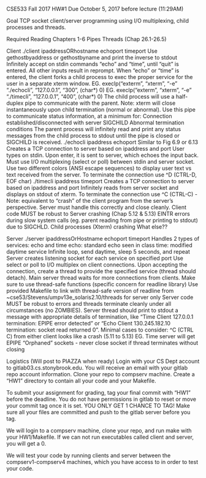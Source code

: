 CSE533 Fall 2017 HW#1
Due October 5, 2017 before lecture (11:29AM)

Goal
TCP socket client/server programming using I/O multiplexing, child processes and threads. 

Required Reading
Chapters 1-6
Pipes
Threads (Chap 26.1-26.5)

Client
./client ipaddressORhostname echoport timeport
Use gethostbyaddress or gethostbyname and print the inverse to stdout
Infinitely accept on stdin commands “echo” and “time”, until “quit” is entered. All other inputs result in reprompt.
When “echo” or “time” is entered, the client forks a child process to exec the proper service for the user in a separate xterm window.
EG. execlp(“exterm”, “xterm”, “-e” “./echocli”, “127.0.0.1”, “300”, (char*) 0)
EG. execlp(“exterm”, “xterm”, “-e” “./timecli”, “127.0.0.1”, “400”, (char*) 0)
The child process will use a half-duplex pipe to communicate with the parent.  Note: xterm will close instantaneously upon child termination (normal or abnormal). Use this pipe to communicate status information, at a minimum for:
Connection established/disconnected with server
SIGCHILD 
Abnormal termination conditions 
The parent process will infinitely read and print any status messages from the child process to stdout until the pipe is closed or SIGCHILD is received. 
./echocli ipaddress echoport
Similar to Fig 6.9 or 6.13 
Creates a TCP connection to server based on ipaddress and port
User types on stdin. Upon enter, it is sent to server, which echoes the input back. 
Must use I/O multiplexing (select or poll) between stdin and server socket. Use two different colors (ANSI escape sequences) to display user text vs text received from the server.
To terminate the connection use ^D (CTRL-D, EOF char)
./timecli ipaddress timeport
Creates a TCP connection to server based on ipaddress and port
Infinitely reads from server socket and displays on stdout of xterm.
To terminate the connection use ^C (CTRL-C) - Note: equivalent to “crash” of the client program from the server’s perspective. Server must handle this correctly and close cleanly.
Client code MUST be robust to
Server crashing (Chap 5.12 & 5.13)
EINTR errors during slow system calls (eg. parent reading from pipe or printing to stdout) due to SIGCHLD.
Child processes (Xterm) crashing
What else??

Server
./server ipaddressOrHostname echoport timeport
Handles 2 types of services: echo and time
echo: standard echo seen in class
time: modified daytime service
Infinite loop, send daytime, sleep 5 seconds, and repeat
Server creates listening socket for each service on specified port
Use select or poll to I/O multiplex on client connections. Upon accepting the connection, create a thread to provide the specified service (thread should detach). Main server thread waits for more connections from clients.
Make sure to use thread-safe functions (specific concern for readline library)
Use provided Makefile to link with thread-safe version of readline from ~cse53/Stevens/umpv13e_solaris2.10/threads for server only
Server code MUST be robust to errors and threads terminate cleanly under all circumstances (no ZOMBIES). Server thread should print to stdout a message with appropriate details of termination, like “Time Client 127.0.0.1 termination: EPIPE error detected” or “Echo Client 130.245.182.10 termination: socket read returned 0”. Minimal cases to consider:
^C (CTRL C) from either client looks like a crash (5.11 to 5.13)
EG. Time server will get EPIPE
“Orphaned” sockets - never close socket if thread terminates without closing

Logistics (Will post to PIAZZA when ready)
Login with your CS Dept account to gitlab03.cs.stonybrook.edu. You will receive an email with your gitlab repo account information. Clone your repo to compserv machine. Create a “HW1” directory to contain all your code and your Makefile.

To submit your assignment for grading, tag your final commit with “HW1” before the deadline. You do not have permissions in gitlab to reset or move your commit tag once it is set.  YOU ONLY GET 1 CHANCE TO TAG! Make sure all your files are committed and push to the gitlab server before you tag. 

We will login to a compserv machine, clone your repo, and run make with your HW1/Makefile. If we can not run executables called client and server, you will get a 0. 

We will test your code by running clients and server between the compserv1-compserv4 machines, which you have access to in order to test your code.

